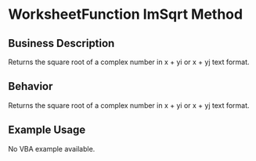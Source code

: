 # WorksheetFunction ImSqrt Method

## Business Description
Returns the square root of a complex number in x + yi or x + yj text format.

## Behavior
Returns the square root of a complex number in x + yi or x + yj text format.

## Example Usage
No VBA example available.